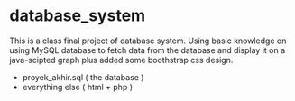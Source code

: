 # database_system
This is a class final project of database system. Using basic knowledge on using MySQL database to fetch data from the database and display it on a java-scipted graph plus added some boothstrap css design.

- proyek_akhir.sql ( the database )
- everything else ( html + php )
